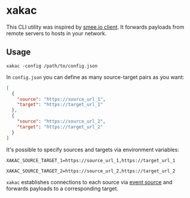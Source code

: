 # xakac

This CLI utility was inspired by [smee.io client](https://github.com/probot/smee-client). It
forwards payloads from remote servers to hosts in your network.

## Usage

`xakac -config /path/to/config.json`

In `config.json` you can define as many source-target pairs as you want:

```json
[
  {
    "source": "https://source_url_1",
    "target": "https://target_url_1"
  },
  {
    "source": "https://source_url_2",
    "target": "https://target_url_2"
  }
]
```

It's possible to specify sources and targets via environment variables:

`XAKAC_SOURCE_TARGET_1=https://source_url_1,https://target_url_1`

`XAKAC_SOURCE_TARGET_2=https://source_url_2,https://target_url_2`

`xakac` establishes connections to each source via
[event source](https://developer.mozilla.org/en-US/docs/Web/API/EventSource) and forwards payloads
to a corresponding target.
